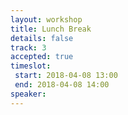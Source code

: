 ```yaml
---
layout: workshop
title: Lunch Break
details: false
track: 3
accepted: true
timeslot:
 start: 2018-04-08 13:00
 end: 2018-04-08 14:00
speaker:
---
```


